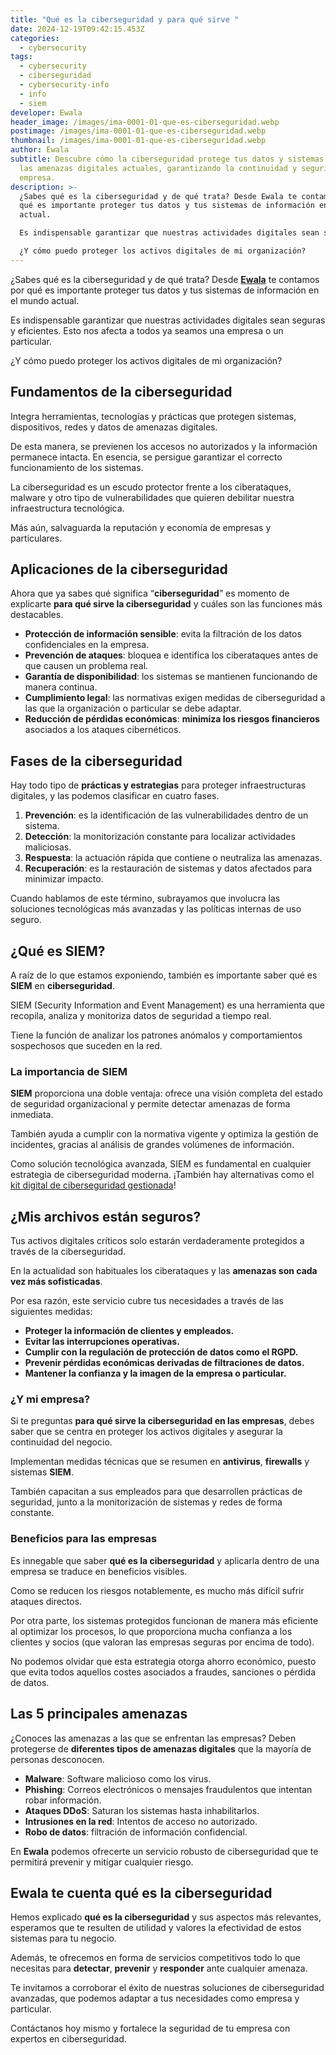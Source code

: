 ```yaml
---
title: "Qué es la ciberseguridad y para qué sirve "
date: 2024-12-19T09:42:15.453Z
categories:
  - cybersecurity
tags:
  - cybersecurity
  - ciberseguridad
  - cybersecurity-info
  - info
  - siem
developer: Ewala
header_image: /images/ima-0001-01-que-es-ciberseguridad.webp
postimage: /images/ima-0001-01-que-es-ciberseguridad.webp
thumbnail: /images/ima-0001-01-que-es-ciberseguridad.webp
author: Ewala
subtitle: Descubre cómo la ciberseguridad protege tus datos y sistemas frente a
  las amenazas digitales actuales, garantizando la continuidad y seguridad de tu
  empresa.
description: >-
  ¿Sabes qué es la ciberseguridad y de qué trata? Desde Ewala te contamos por
  qué es importante proteger tus datos y tus sistemas de información en el mundo
  actual. 

  Es indispensable garantizar que nuestras actividades digitales sean seguras y eficientes. Esto nos afecta a todos ya seamos una empresa o un particular. 

  ¿Y cómo puedo proteger los activos digitales de mi organización?
---
```

<!--StartFragment-->

¿Sabes qué es la ciberseguridad y de qué trata? Desde **[Ewala](https://www.ewala.es/)** te contamos por qué es importante proteger tus datos y tus sistemas de información en el mundo actual. 

Es indispensable garantizar que nuestras actividades digitales sean seguras y eficientes. Esto nos afecta a todos ya seamos una empresa o un particular. 

¿Y cómo puedo proteger los activos digitales de mi organización? 

## **Fundamentos de la ciberseguridad** 

Integra herramientas, tecnologías y prácticas que protegen sistemas, dispositivos, redes y datos de amenazas digitales. 

De esta manera, se previenen los accesos no autorizados y la información permanece intacta. En esencia, se persigue garantizar el correcto funcionamiento de los sistemas. 

La ciberseguridad es un escudo protector frente a los ciberataques, malware y otro tipo de vulnerabilidades que quieren debilitar nuestra infraestructura tecnológica. 

Más aún, salvaguarda la reputación y economía de empresas y particulares. 

## **Aplicaciones de la ciberseguridad** 

Ahora que ya sabes qué significa “**ciberseguridad**” es momento de explicarte **para qué sirve la ciberseguridad** y cuáles son las funciones más destacables. 

* **Protección de información sensible**: evita la filtración de los datos confidenciales en la empresa. 
* **Prevención de ataques**: bloquea e identifica los ciberataques antes de que causen un problema real. 
* **Garantía de disponibilidad**: los sistemas se mantienen funcionando de manera continua. 
* **Cumplimiento legal**: las normativas exigen medidas de ciberseguridad a las que la organización o particular se debe adaptar. 
* **Reducción de pérdidas económicas**: **minimiza los riesgos financieros** asociados a los ataques cibernéticos. 

## **Fases de la ciberseguridad** 

Hay todo tipo de **prácticas y estrategias** para proteger infraestructuras digitales, y las podemos clasificar en cuatro fases. 

1. **Prevención**: es la identificación de las vulnerabilidades dentro de un sistema. 
2. **Detección**: la monitorización constante para localizar actividades maliciosas. 
3. **Respuesta**: la actuación rápida que contiene o neutraliza las amenazas. 
4. **Recuperación**: es la restauración de sistemas y datos afectados para minimizar impacto. 

Cuando hablamos de este término, subrayamos que involucra las soluciones tecnológicas más avanzadas y las políticas internas de uso seguro.  

## **¿Qué es SIEM?** 

A raíz de lo que estamos exponiendo, también es importante saber qué es **SIEM** en **ciberseguridad**. 

SIEM (Security Information and Event Management) es una herramienta que recopila, analiza y monitoriza datos de seguridad a tiempo real. 

Tiene la función de analizar los patrones anómalos y comportamientos sospechosos que suceden en la red. 

### **La importancia de SIEM** 

**SIEM** proporciona una doble ventaja: ofrece una visión completa del estado de seguridad organizacional y permite detectar amenazas de forma inmediata. 

También ayuda a cumplir con la normativa vigente y optimiza la gestión de incidentes, gracias al análisis de grandes volúmenes de información. 

Como solución tecnológica avanzada, SIEM es fundamental en cualquier estrategia de ciberseguridad moderna. ¡También hay alternativas como el [](https://ewala.es/kit-digital-ciberseguridad-gestionada) [kit digital de ciberseguridad gestionada](https://www.ewala.es/kit-digital-ciberseguridad-gestionada)! 

## **¿Mis archivos están seguros?** 

Tus activos digitales críticos solo estarán verdaderamente protegidos a través de la ciberseguridad. 

En la actualidad son habituales los ciberataques y las **amenazas son cada vez más sofisticadas**. 

Por esa razón, este servicio cubre tus necesidades a través de las siguientes medidas: 

* **Proteger la información de clientes y empleados.** 
* **Evitar las interrupciones operativas.** 
* **Cumplir con la regulación de protección de datos como el RGPD.** 
* **Prevenir pérdidas económicas derivadas de filtraciones de datos.** 
* **Mantener la confianza y la imagen de la empresa o particular.** 

### **¿Y mi empresa?**  

Si te preguntas **para qué sirve la ciberseguridad en las empresas**, debes saber que se centra en proteger los activos digitales y asegurar la continuidad del negocio. 

Implementan medidas técnicas que se resumen en **antivirus**, **firewalls** y sistemas **SIEM**. 

También capacitan a sus empleados para que desarrollen prácticas de seguridad, junto a la monitorización de sistemas y redes de forma constante. 

### **Beneficios para las empresas** 

Es innegable que saber **qué es la ciberseguridad** y aplicarla dentro de una empresa se traduce en beneficios visibles. 

Como se reducen los riesgos notablemente, es mucho más difícil sufrir ataques directos. 

Por otra parte, los sistemas protegidos funcionan de manera más eficiente al optimizar los procesos, lo que proporciona mucha confianza a los clientes y socios (que valoran las empresas seguras por encima de todo). 

No podemos olvidar que esta estrategia otorga ahorro económico, puesto que evita todos aquellos costes asociados a fraudes, sanciones o pérdida de datos. 

## **Las 5 principales amenazas**  

¿Conoces las amenazas a las que se enfrentan las empresas? Deben protegerse de **diferentes tipos de amenazas digitales** que la mayoría de personas desconocen. 

* **Malware**: Software malicioso como los virus. 
* **Phishing**: Correos electrónicos o mensajes fraudulentos que intentan robar información. 
* **Ataques DDoS**: Saturan los sistemas hasta inhabilitarlos. 
* **Intrusiones en la red**: Intentos de acceso no autorizado. 
* **Robo de datos**: filtración de información confidencial. 

En **Ewala** podemos ofrecerte un servicio robusto de ciberseguridad que te permitirá prevenir y mitigar cualquier riesgo.  

## **Ewala te cuenta qué es la ciberseguridad** 

Hemos explicado **qué es la ciberseguridad** y sus aspectos más relevantes, esperamos que te resulten de utilidad y valores la efectividad de estos sistemas para tu negocio. 

Además, te ofrecemos en forma de servicios competitivos todo lo que necesitas para **detectar**, **prevenir** y **responder** ante cualquier amenaza. 

Te invitamos a corroborar el éxito de nuestras soluciones de ciberseguridad avanzadas, que podemos adaptar a tus necesidades como empresa y particular. 

Contáctanos hoy mismo y fortalece la seguridad de tu empresa con expertos en ciberseguridad. 

<!--EndFragment-->